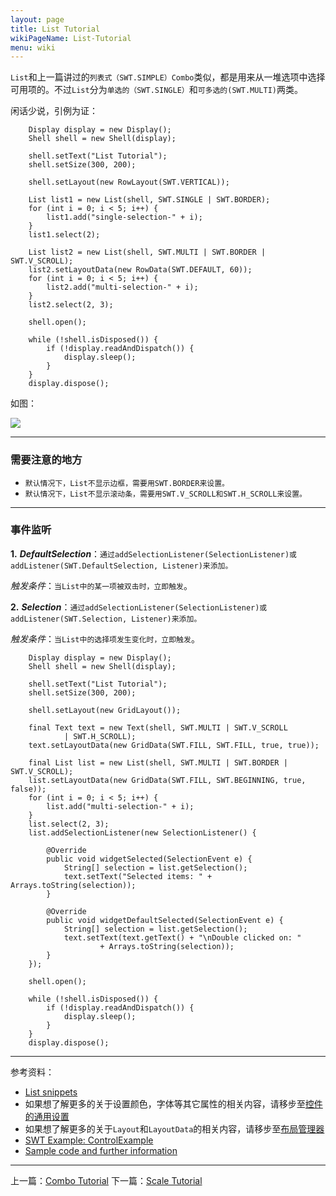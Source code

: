 ```yaml
---
layout: page
title: List Tutorial
wikiPageName: List-Tutorial
menu: wiki
---
```


`List`和上一篇讲过的`列表式（SWT.SIMPLE）Combo`类似，都是用来从一堆选项中选择可用项的。不过`List`分为`单选的（SWT.SINGLE）`和`可多选的(SWT.MULTI)`两类。

闲话少说，引例为证：

		Display display = new Display();
		Shell shell = new Shell(display);

		shell.setText("List Tutorial");
		shell.setSize(300, 200);

		shell.setLayout(new RowLayout(SWT.VERTICAL));

		List list1 = new List(shell, SWT.SINGLE | SWT.BORDER);
		for (int i = 0; i < 5; i++) {
			list1.add("single-selection-" + i);
		}
		list1.select(2);

		List list2 = new List(shell, SWT.MULTI | SWT.BORDER | SWT.V_SCROLL);
		list2.setLayoutData(new RowData(SWT.DEFAULT, 60));
		for (int i = 0; i < 5; i++) {
			list2.add("multi-selection-" + i);
		}
		list2.select(2, 3);

		shell.open();

		while (!shell.isDisposed()) {
			if (!display.readAndDispatch()) {
				display.sleep();
			}
		}
		display.dispose();

如图：

![]({{site.baseurl}}/eclipse.tutorial/wiki/images/image_swt_list1.png)

***

### 需要注意的地方

 * `默认情况下，List不显示边框，需要用SWT.BORDER来设置。`
 * `默认情况下，List不显示滚动条，需要用SWT.V_SCROLL和SWT.H_SCROLL来设置。`

***

### 事件监听

**1.** _**DefaultSelection**_：`通过addSelectionListener(SelectionListener)或addListener(SWT.DefaultSelection, Listener)来添加。`

_触发条件_：`当List中的某一项被双击时，立即触发`。

**2.** _**Selection**_：`通过addSelectionListener(SelectionListener)或addListener(SWT.Selection, Listener)来添加。`

_触发条件_：`当List中的选择项发生变化时，立即触发`。

		Display display = new Display();
		Shell shell = new Shell(display);

		shell.setText("List Tutorial");
		shell.setSize(300, 200);

		shell.setLayout(new GridLayout());

		final Text text = new Text(shell, SWT.MULTI | SWT.V_SCROLL
				| SWT.H_SCROLL);
		text.setLayoutData(new GridData(SWT.FILL, SWT.FILL, true, true));

		final List list = new List(shell, SWT.MULTI | SWT.BORDER | SWT.V_SCROLL);
		list.setLayoutData(new GridData(SWT.FILL, SWT.BEGINNING, true, false));
		for (int i = 0; i < 5; i++) {
			list.add("multi-selection-" + i);
		}
		list.select(2, 3);
		list.addSelectionListener(new SelectionListener() {

			@Override
			public void widgetSelected(SelectionEvent e) {
				String[] selection = list.getSelection();
				text.setText("Selected items: " + Arrays.toString(selection));
			}

			@Override
			public void widgetDefaultSelected(SelectionEvent e) {
				String[] selection = list.getSelection();
				text.setText(text.getText() + "\nDouble clicked on: "
						+ Arrays.toString(selection));
			}
		});

		shell.open();

		while (!shell.isDisposed()) {
			if (!display.readAndDispatch()) {
				display.sleep();
			}
		}
		display.dispose();

***
参考资料：
  * [List snippets](http://www.eclipse.org/swt/snippets/#list)
  * 如果想了解更多的关于设置颜色，字体等其它属性的相关内容，请移步至[控件的通用设置]({{site.baseurl}}/eclipse.tutorial/wiki/Common-Properties-Tutorial.html)
  * 如果想了解更多的关于`Layout`和`LayoutData`的相关内容，请移步至[布局管理器]({{site.baseurl}}/eclipse.tutorial/wiki/Layouts-Tutorial.html)
  * [SWT Example: ControlExample](http://www.eclipse.org/swt/examples.php)
  * [Sample code and further information](http://www.eclipse.org/swt/)

***

上一篇：[Combo Tutorial]({{site.baseurl}}/eclipse.tutorial/wiki/Combo-Tutorial.html)
下一篇：[Scale Tutorial]({{site.baseurl}}/eclipse.tutorial/wiki/Scale-Tutorial.html)
